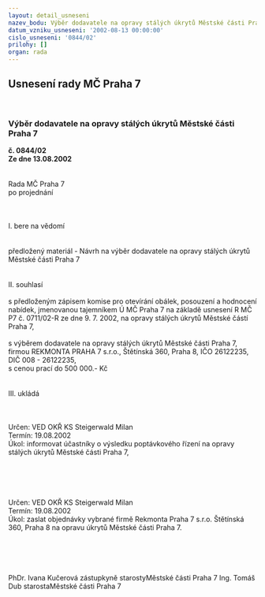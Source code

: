 ```yaml
---
layout: detail_usneseni
nazev_bodu: Výběr dodavatele na opravy stálých úkrytů Městské části Praha 7
datum_vzniku_usneseni: '2002-08-13 00:00:00'
cislo_usneseni: '0844/02'
prilohy: []
organ: rada
---
```

<div id="ucUsn_pList" class="usn">
	<span><h2>Usnesení rady MČ Praha 7 </h2>
<br></span><div class="standBody">
<span><h3>Výběr dodavatele na opravy stálých úkrytů Městské části Praha 7</h3></span><div class="center">
		<strong>č. 0844/02</strong><br>
	</div>
<div class="center">
		<strong>Ze dne 13.08.2002</strong><br><br>
	</div>
<br>Rada MČ Praha 7<br>po projednání<br><br><br><br>I.	bere na vědomí<br><br> <br>předložený materiál  - Návrh na výběr dodavatele na opravy stálých úkrytů Městské části Praha 7<br><br><br>II.	souhlasí <br><br>s předloženým  zápisem  komise pro otevírání obálek, posouzení a hodnocení nabídek, jmenovanou tajemníkem Ú MČ Praha 7 na základě usnesení R MČ P7 č. 0711/02-R ze dne 9. 7. 2002, na  opravy stálých úkrytů  Městské částí Praha 7,<br><br>s výběrem dodavatele na opravy stálých úkrytů Městské části Praha 7, firmou REKMONTA PRAHA 7 s.r.o., Štětínská 360, Praha 8, IČO 26122235,  DIČ 008 - 26122235,<br>s cenou prací do 500 000.- Kč  <br><br><br>III.	ukládá <br><br><br> <br>Určen:	VED OKŘ KS Steigerwald Milan<br>Termín: 19.08.2002<br>Úkol:	informovat účastníky o výsledku poptávkového řízení  na opravy stálých úkrytů Městské části Praha 7,                                                                                                                                          <br> <br><br><br><br> <br>Určen:	VED OKŘ KS Steigerwald Milan<br>Termín:  19.08.2002<br>Úkol:	zaslat objednávky vybrané firmě Rekmonta Praha  7 s.r.o. Štětínská 360, Praha 8 na opravu úkrytů  Městské části Praha 7.<br> <br><br>	      <br> <br>	<br>PhDr. Ivana Kučerová zástupkyně starostyMěstské části Praha 7	Ing. Tomáš Dub starostaMěstské části Praha 7<br>	<br><br>
</div>
</div>